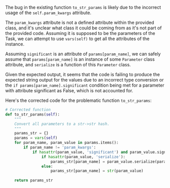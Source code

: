 The bug in the existing function `to_str_params` is likely due to the incorrect usage of the `self.param_kwargs` attribute. 

The `param_kwargs` attribute is not a defined attribute within the provided class, and it's unclear what class it could be coming from as it's not part of the provided code. Assuming it is supposed to be the parameters of the Task, we can attempt to use `vars(self)` to get all the attributes of the instance. 

Assuming `significant` is an attribute of `params[param_name]`, we can safely assume that `params[param_name]` is an instance of some `Parameter` class attribute, and `serialize` is a function of this `Parameter` class. 

Given the expected output, it seems that the code is failing to produce the expected string output for the values due to an incorrect type conversion or the `if params[param_name].significant` condition being met for a parameter with attribute significant as False, which is not accounted for. 

Here's the corrected code for the problematic function `to_str_params`:

```python
# Corrected function
def to_str_params(self):
    """
    Convert all parameters to a str->str hash.
    """
    params_str = {}
    params = vars(self)
    for param_name, param_value in params.items():
        if param_name != 'param_kwargs':
            if hasattr(param_value, 'significant') and param_value.significant:
                if hasattr(param_value, 'serialize'):
                    params_str[param_name] = param_value.serialize(param_value)
                else:
                    params_str[param_name] = str(param_value)
    
    return params_str
```
